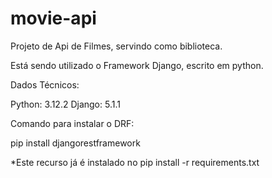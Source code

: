 # movie-api
Projeto de Api de Filmes, servindo como biblioteca.

Está sendo utilizado o Framework Django, escrito em python.


Dados Técnicos:

Python: 3.12.2
Django: 5.1.1



Comando para instalar o DRF:

pip install djangorestframework

*Este recurso já é instalado no pip install -r requirements.txt